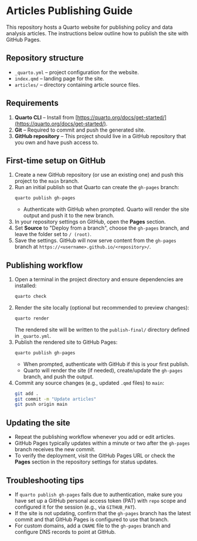 # Articles Publishing Guide

This repository hosts a Quarto website for publishing policy and data analysis articles. The instructions below outline how to publish the site with GitHub Pages.

## Repository structure

- `_quarto.yml` – project configuration for the website.
- `index.qmd` – landing page for the site.
- `articles/` – directory containing article source files.

## Requirements

1. **Quarto CLI** – Install from [https://quarto.org/docs/get-started/](https://quarto.org/docs/get-started/).
2. **Git** – Required to commit and push the generated site.
3. **GitHub repository** – This project should live in a GitHub repository that you own and have push access to.

## First-time setup on GitHub

1. Create a new GitHub repository (or use an existing one) and push this project to the `main` branch.
2. Run an initial publish so that Quarto can create the `gh-pages` branch:
   ```bash
   quarto publish gh-pages
   ```
   - Authenticate with GitHub when prompted. Quarto will render the site output and push it to the new branch.
3. In your repository settings on GitHub, open the **Pages** section.
4. Set **Source** to "Deploy from a branch", choose the `gh-pages` branch, and leave the folder set to `/ (root)`.
5. Save the settings. GitHub will now serve content from the `gh-pages` branch at `https://<username>.github.io/<repository>/`.

## Publishing workflow

1. Open a terminal in the project directory and ensure dependencies are installed:
   ```bash
   quarto check
   ```
2. Render the site locally (optional but recommended to preview changes):
   ```bash
   quarto render
   ```
   The rendered site will be written to the `publish-final/` directory defined in `_quarto.yml`.
3. Publish the rendered site to GitHub Pages:
   ```bash
   quarto publish gh-pages
   ```
   - When prompted, authenticate with GitHub if this is your first publish.
   - Quarto will render the site (if needed), create/update the `gh-pages` branch, and push the output.
4. Commit any source changes (e.g., updated `.qmd` files) to `main`:
   ```bash
   git add .
   git commit -m "Update articles"
   git push origin main
   ```

## Updating the site

- Repeat the publishing workflow whenever you add or edit articles.
- GitHub Pages typically updates within a minute or two after the `gh-pages` branch receives the new commit.
- To verify the deployment, visit the GitHub Pages URL or check the **Pages** section in the repository settings for status updates.

## Troubleshooting tips

- If `quarto publish gh-pages` fails due to authentication, make sure you have set up a GitHub personal access token (PAT) with `repo` scope and configured it for the session (e.g., via `GITHUB_PAT`).
- If the site is not updating, confirm that the `gh-pages` branch has the latest commit and that GitHub Pages is configured to use that branch.
- For custom domains, add a `CNAME` file to the `gh-pages` branch and configure DNS records to point at GitHub.

